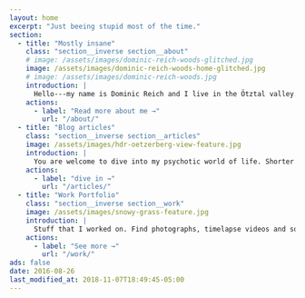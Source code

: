 ```yaml
---
layout: home
excerpt: "Just beeing stupid most of the time."
section:
  - title: "Mostly insane"
    class: "section__inverse section__about"
    # image: /assets/images/dominic-reich-woods-glitched.jpg
    image: /assets/images/dominic-reich-woods-home-glitched.jpg
    # image: /assets/images/dominic-reich-woods.jpg
    introduction: |
      Hello---my name is Dominic Reich and I live in the Ötztal valley. I wrote a few tools for Windows and publish photos and timelapse videos every now and then.<br><br><span style="color:red;">This website will be updated soon---this is a live beta-preview currently!</span>
    actions:
      - label: "Read more about me →"
        url: "/about/"
  - title: "Blog articles"
    class: "section__inverse section__articles"
    image: /assets/images/hdr-oetzerberg-view-feature.jpg
    introduction: |
      You are welcome to dive into my psychotic world of life. Shorter notes are directly posted to the [#TIL](/til/ "Today I learned") section.
    actions:
      - label: "dive in →"
        url: "/articles/"
  - title: "Work Portfolio"
    class: "section__inverse section__work"
    image: /assets/images/snowy-grass-feature.jpg
    introduction: |
      Stuff that I worked on. Find photographs, timelapse videos and software applications (some with source code) in here.
    actions:
      - label: "See more →"
        url: "/work/"
ads: false
date: 2016-08-26
last_modified_at: 2018-11-07T18:49:45-05:00
---
```

